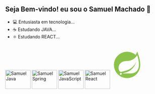 ## Seja Bem-vindo! eu sou o Samuel Machado 👋



- 💻 Entusiasta em tecnologia...
- ☕ Estudando JAVA...
- ⚛ Estudando REACT...

<div style="display: inline_block"> <br>
<img align="center" alt="Samuel Java" height="60" width="80" src="https://cdn.jsdelivr.net/gh/devicons/devicon@latest/icons/java/java-original-wordmark.svg" />
<img align="center" alt="Samuel Spring" height="60" width="80" src="https://icons8.com/icon/90519/spring-boot" />
<img align="center" alt="Samuel JavaScript" height="60" width="80" src="https://cdn.jsdelivr.net/gh/devicons/devicon@latest/icons/javascript/javascript-plain.svg" />
<img align="center" alt="Samuel React" height="60" width="80" src="https://cdn.jsdelivr.net/gh/devicons/devicon@latest/icons/react/react-original-wordmark.svg" />

<svg xmlns="http://www.w3.org/2000/svg" x="0px" y="0px" width="100" height="100" viewBox="0 0 48 48">
<path fill="#8bc34a" d="M43.982,23.635c0.069-4.261-0.891-9.328-2.891-15.273l-1.568-4.662l-2.13,4.433 c-0.114,0.237-0.244,0.469-0.38,0.698C33.514,5.827,28.974,4,24,4C12.954,4,4,12.954,4,24c0,11.046,8.954,20,20,20s20-8.954,20-20 C44,23.877,43.984,23.758,43.982,23.635z"></path><path fill="#fff" d="M39.385 32.558c-3.123 4.302-8.651 4.533-13.854 4.442H18.75h-1.938c4.428-1.593 7.063-1.972 9.754-3.4 5.068-2.665 10.078-8.496 11.121-14.562-1.93 5.836-7.779 10.85-13.109 12.889-3.652 1.393-10.248 2.745-10.248 2.745l-.267-.145C9.573 32.268 9.437 22.214 17.6 18.968c3.574-1.423 6.993-.641 10.854-1.593 4.122-1.012 8.89-4.208 10.83-8.375C41.456 15.667 44.07 26.106 39.385 32.558L39.385 32.558zM15.668 38.445C15.386 38.795 14.955 39 14.505 39c-.823 0-1.495-.677-1.495-1.5s.677-1.5 1.495-1.5c.341 0 .677.118.941.336C16.086 36.855 16.186 37.805 15.668 38.445L15.668 38.445z"></path>
</svg>
          
</div>


